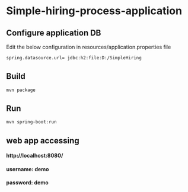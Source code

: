 # Simple-hiring-process-application
## Configure application DB
Edit the below configuration in resources/application.properties file
```bash
spring.datasource.url= jdbc:h2:file:D:/SimpleHiring
```

## Build
```bash
mvn package
```

## Run
```bash
mvn spring-boot:run
```

## web app accessing

#### http://localhost:8080/
#### username: demo
#### password: demo
